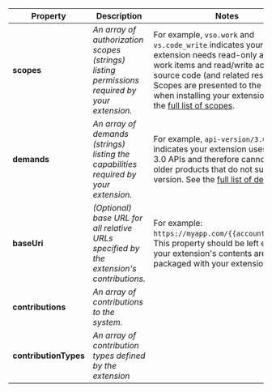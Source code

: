 
| Property | Description | Notes |
| --- | --- | --- |
| **scopes** | *An array of authorization scopes (strings) listing permissions required by your extension.* | For example, `vso.work` and `vs.code_write` indicates your extension needs read-only access to work items and read/write access to source code (and related resource). Scopes are presented to the user when installing your extension. See the [full list of scopes](../develop/manifest.md#scopes). |
| **demands** | *An array of demands (strings) listing the capabilities required by your extension.* | For example, `api-version/3.0` indicates your extension uses version 3.0 APIs and therefore cannot run in older products that do not support this version. See the [full list of demands](../develop/manifest.md#demands). |
| **baseUri** | *(Optional) base URL for all relative URLs specified by the extension's contributions.* | For example: ```https://myapp.com/{{account.name}}/```. This property should be left empty if your extension's contents are packaged with your extension. |
| **contributions** | *An array of contributions to the system.* |  |
| **contributionTypes** | *An array of contribution types defined by the extension* |  |


